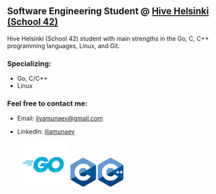 ## Software Engineering Student @ [Hive Helsinki (School 42)](https://www.hive.fi/en/curriculum/)
Hive Helsinki (School 42) student with main strengths in the Go, C, C++ programming languages, Linux, and Git.

### Specializing:
- Go, C/C++
- Linux

### Feel free to contact me:
- Email: ilyamunaev@gmail.com
- LinkedIn: [iliamunaev]( https://www.linkedin.com/in/iliamunaev/)

  <img src="https://github.com/iliamunaev/iliamunaev/blob/main/Go-Logo_Blue.png" width="120"/>
  <img src="https://github.com/iliamunaev/iliamunaev/blob/main/C_Logo.png" width="60"/>
  <img src="https://github.com/iliamunaev/iliamunaev/blob/main/CPP_logo.png" width="60"/>

